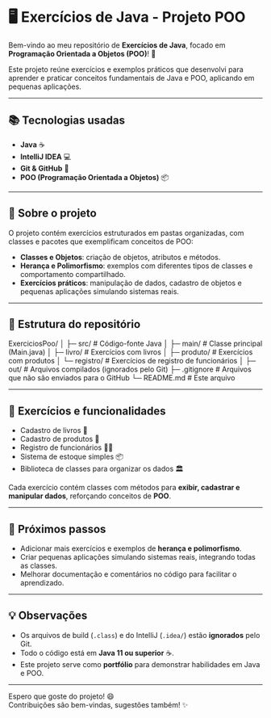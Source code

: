 # 🖥️ Exercícios de Java - Projeto POO

Bem-vindo ao meu repositório de **Exercícios de Java**, focado em **Programação Orientada a Objetos (POO)**! 🚀

Este projeto reúne exercícios e exemplos práticos que desenvolvi para aprender e praticar conceitos fundamentais de Java e POO, aplicando em pequenas aplicações.

---

## 📚 Tecnologias usadas

- **Java** ☕  
- **IntelliJ IDEA** 💻  
- **Git & GitHub** 🐙  
- **POO (Programação Orientada a Objetos)** 📦  

---

## 📝 Sobre o projeto

O projeto contém exercícios estruturados em pastas organizadas, com classes e pacotes que exemplificam conceitos de POO:

- **Classes e Objetos**: criação de objetos, atributos e métodos.  
- **Herança e Polimorfismo**: exemplos com diferentes tipos de classes e comportamento compartilhado.  
- **Exercícios práticos**: manipulação de dados, cadastro de objetos e pequenas aplicações simulando sistemas reais.

---

## 📂 Estrutura do repositório
ExerciciosPoo/
│
├─ src/ # Código-fonte Java
│ ├─ main/ # Classe principal (Main.java)
│ ├─ livro/ # Exercícios com livros
│ ├─ produto/ # Exercícios com produtos
│ └─ registro/ # Exercícios de registro de funcionários
│
├─ out/ # Arquivos compilados (ignorados pelo Git)
├─ .gitignore # Arquivos que não são enviados para o GitHub
└─ README.md # Este arquivo

---

## 🔧 Exercícios e funcionalidades

- Cadastro de livros 📖  
- Cadastro de produtos 🛒  
- Registro de funcionários 👨‍💼  
- Sistema de estoque simples 📦  
- Biblioteca de classes para organizar os dados 🏛️  

Cada exercício contém classes com métodos para **exibir, cadastrar e manipular dados**, reforçando conceitos de **POO**.

---

## 🚀 Próximos passos

- Adicionar mais exercícios e exemplos de **herança e polimorfismo**.  
- Criar pequenas aplicações simulando sistemas reais, integrando todas as classes.  
- Melhorar documentação e comentários no código para facilitar o aprendizado.

---

## 💡 Observações

- Os arquivos de build (`.class`) e do IntelliJ (`.idea/`) estão **ignorados** pelo Git.  
- Todo o código está em **Java 11 ou superior** ☕.  
- Este projeto serve como **portfólio** para demonstrar habilidades em Java e POO.

---

Espero que goste do projeto! 😄  
Contribuições são bem-vindas, sugestões também! ✨


